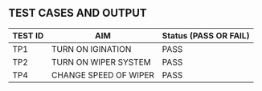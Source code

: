 ## TEST CASES AND OUTPUT


|  TEST ID | AIM | Status (PASS OR FAIL) |
| --- | --- | --- |
| TP1 |TURN ON IGINATION | PASS |
| TP2 |TURN ON WIPER SYSTEM | PASS  |
| TP4 |CHANGE SPEED OF WIPER  | PASS |


